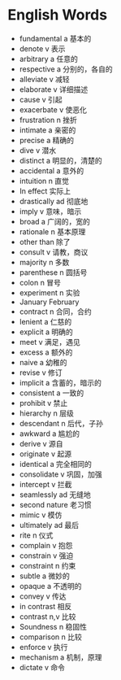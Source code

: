 # English Words


- fundamental a 基本的
- denote v 表示
- arbitrary a 任意的
- respective a 分别的，各自的
- alleviate v 减轻
- elaborate v 详细描述
- cause v 引起
- exacerbate v 使恶化
- frustration n 挫折
- intimate a 亲密的
- precise a 精确的
- dive v 潜水
- distinct a 明显的，清楚的
- accidental a 意外的
- intuition n 直觉
- In effect 实际上
- drastically ad 彻底地
- imply v 意味，暗示
- broad a 广阔的，宽的
- rationale n 基本原理
- other than 除了
- consult v 请教，商议
- majority n 多数
- parenthese n 圆括号
- colon n 冒号
- experiment n 实验
- January February
- contract n 合同，合约
- lenient a 仁慈的
- explicit a 明确的
- meet v 满足，遇见
- excess a 额外的
- naive a 幼稚的
- revise v 修订
- implicit a 含蓄的，暗示的
- consistent a 一致的
- prohibit v 禁止
- hierarchy n 层级
- descendant n 后代，子孙
- awkward a 尴尬的
- derive v 源自
- originate v 起源
- identical a 完全相同的
- consolidate v 巩固，加强
- intercept v 拦截
- seamlessly ad 无缝地
- second nature 老习惯
- mimic v 模仿
- ultimately ad 最后
- rite n 仪式
- complain v 抱怨
- constrain v 强迫
- constraint n 约束
- subtle a 微妙的
- opaque a 不透明的
- convey v 传达
- in contrast 相反
- contrast n,v 比较
- Soundness n 稳固性
- comparison n 比较
- enforce v 执行
- mechanism a 机制，原理
- dictate v 命令
